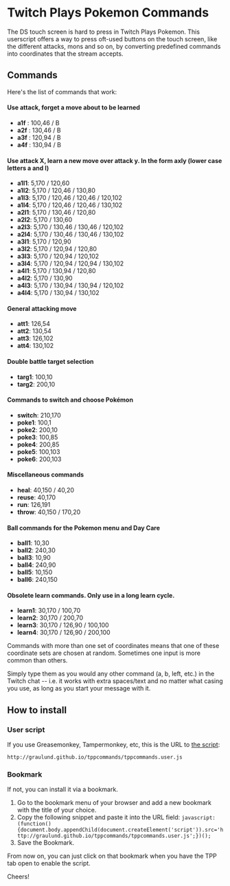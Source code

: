 # Twitch Plays Pokemon Commands

The DS touch screen is hard to press in Twitch Plays Pokemon. This userscript offers a way to press oft-used buttons on the touch screen, like the different attacks, mons and so on, by converting predefined commands into coordinates that the stream accepts.

## Commands
Here's the list of commands that work:

#### Use attack, forget a move about to be learned 
* **a1f** : 100,46 / B
* **a2f** : 130,46 / B
* **a3f** : 120,94 / B
* **a4f** : 130,94 / B

#### Use attack X, learn a new move over attack y.  In the form axly (lower case letters a and l) 
* **a1l1**: 5,170 / 120,60
* **a1l2**: 5,170 / 120,46 / 130,80
* **a1l3**: 5,170 / 120,46 / 120,46 / 120,102
* **a1l4**: 5,170 / 120,46 / 120,46 / 130,102
* **a2l1**: 5,170 / 130,46 / 120,80
* **a2l2**: 5,170 / 130,60
* **a2l3**: 5,170 / 130,46 / 130,46 / 120,102
* **a2l4**: 5,170 / 130,46 / 130,46 / 130,102
* **a3l1**: 5,170 / 120,90
* **a3l2**: 5,170 / 120,94 / 120,80
* **a3l3**: 5,170 / 120,94 / 120,102
* **a3l4**: 5,170 / 120,94 / 120,94 / 130,102
* **a4l1**: 5,170 / 130,94 / 120,80
* **a4l2**: 5,170 / 130,90
* **a4l3**: 5,170 / 130,94 / 130,94 / 120,102
* **a4l4**: 5,170 / 130,94 / 130,102
 
#### General attacking move 
* **att1**:   126,54
* **att2**:   130,54
* **att3**:   126,102
* **att4**:   130,102

#### Double battle target selection
* **targ1**: 100,10
* **targ2**: 200,10

#### Commands to switch and choose Pokémon 
* **switch**: 210,170
* **poke1**:  100,1
* **poke2**:  200,10
* **poke3**:  100,85
* **poke4**:  200,85
* **poke5**:  100,103
* **poke6**:  200,103

#### Miscellaneous commands 
* **heal**:   40,150 / 40,20
* **reuse**:  40,170
* **run**:    126,191
* **throw**:  40,150 / 170,20

#### Ball commands for the Pokemon menu and Day Care
* **ball1**: 10,30
* **ball2**: 240,30
* **ball3**: 10,90
* **ball4**: 240,90
* **ball5**: 10,150
* **ball6**: 240,150

#### Obsolete learn commands.  Only use in a long learn cycle.
* **learn1**: 30,170 / 100,70
* **learn2**: 30,170 / 200,70
* **learn3**: 30,170 / 126,90 / 100,100
* **learn4**: 30,170 / 126,90 / 200,100


Commands with more than one set of coordinates means that one of these coordinate sets are chosen at random.  Sometimes one input is more common than others.

Simply type them as you would any other command (a, b, left, etc.) in the Twitch chat -- i.e. it works with extra spaces/text and no matter what casing you use, as long as you start your message with it.

## How to install

### User script

If you use Greasemonkey, Tampermonkey, etc, this is the URL to [the script](http://graulund.github.io/tppcommands/tppcommands.user.js):

`http://graulund.github.io/tppcommands/tppcommands.user.js`

### Bookmark

If not, you can install it via a bookmark.

1. Go to the bookmark menu of your browser and add a new bookmark with the title of your choice.
2. Copy the following snippet and paste it into the URL field: `javascript:(function(){document.body.appendChild(document.createElement('script')).src='http://graulund.github.io/tppcommands/tppcommands.user.js';})();`
3. Save the Bookmark.

From now on, you can just click on that bookmark when you have the TPP tab open to enable the script.

Cheers!
